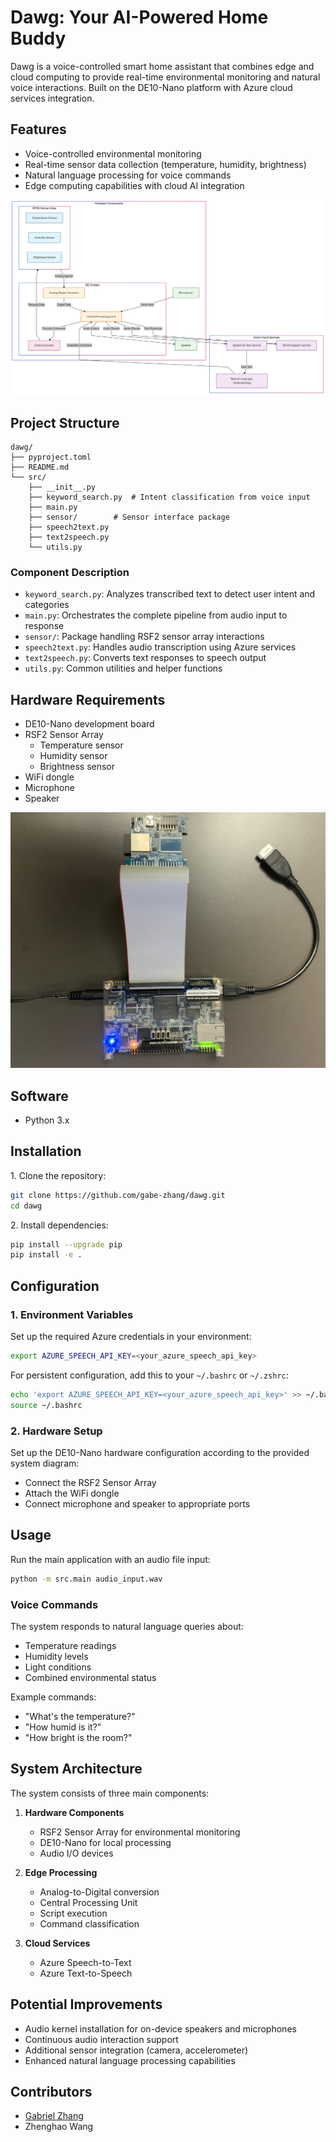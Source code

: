 # Dawg: Your AI-Powered Home Buddy

Dawg is a voice-controlled smart home assistant that combines edge and cloud computing to provide real-time environmental monitoring and natural voice interactions. Built on the DE10-Nano platform with Azure cloud services integration.

## Features

- Voice-controlled environmental monitoring
- Real-time sensor data collection (temperature, humidity, brightness)
- Natural language processing for voice commands
- Edge computing capabilities with cloud AI integration

![System Diagram](./imgs/Diagram.png)

## Project Structure

```
dawg/
├── pyproject.toml
├── README.md   
└── src/
    ├── __init__.py
    ├── keyword_search.py  # Intent classification from voice input
    ├── main.py
    ├── sensor/        # Sensor interface package
    ├── speech2text.py
    ├── text2speech.py
    └── utils.py
```

### Component Description

- `keyword_search.py`: Analyzes transcribed text to detect user intent and categories
- `main.py`: Orchestrates the complete pipeline from audio input to response
- `sensor/`: Package handling RSF2 sensor array interactions
- `speech2text.py`: Handles audio transcription using Azure services
- `text2speech.py`: Converts text responses to speech output
- `utils.py`: Common utilities and helper functions

## Hardware Requirements

- DE10-Nano development board
- RSF2 Sensor Array
  - Temperature sensor
  - Humidity sensor
  - Brightness sensor
- WiFi dongle
- Microphone
- Speaker

![Hardwares](./imgs/Hardwares.jpeg)

## Software

- Python 3.x

## Installation

1\. Clone the repository:
```bash
git clone https://github.com/gabe-zhang/dawg.git
cd dawg
```

2\. Install dependencies:
```bash
pip install --upgrade pip
pip install -e .
```

## Configuration

### 1. Environment Variables

Set up the required Azure credentials in your environment:

```bash
export AZURE_SPEECH_API_KEY=<your_azure_speech_api_key>
```

For persistent configuration, add this to your `~/.bashrc` or `~/.zshrc`:

```bash
echo 'export AZURE_SPEECH_API_KEY=<your_azure_speech_api_key>' >> ~/.bashrc
source ~/.bashrc
```

### 2. Hardware Setup

Set up the DE10-Nano hardware configuration according to the provided system diagram:
- Connect the RSF2 Sensor Array
- Attach the WiFi dongle
- Connect microphone and speaker to appropriate ports


## Usage

Run the main application with an audio file input:

```bash
python -m src.main audio_input.wav
```

### Voice Commands

The system responds to natural language queries about:
- Temperature readings
- Humidity levels
- Light conditions
- Combined environmental status

Example commands:
- "What's the temperature?"
- "How humid is it?"
- "How bright is the room?"

## System Architecture

The system consists of three main components:

1. **Hardware Components**
   - RSF2 Sensor Array for environmental monitoring
   - DE10-Nano for local processing
   - Audio I/O devices

2. **Edge Processing**
   - Analog-to-Digital conversion
   - Central Processing Unit
   - Script execution
   - Command classification

3. **Cloud Services**
   - Azure Speech-to-Text
   - Azure Text-to-Speech

## Potential Improvements

- Audio kernel installation for on-device speakers and microphones
- Continuous audio interaction support
- Additional sensor integration (camera, accelerometer)
- Enhanced natural language processing capabilities

## Contributors

- [Gabriel Zhang](https://github.com/gabe-zhang)
- Zhenghao Wang
